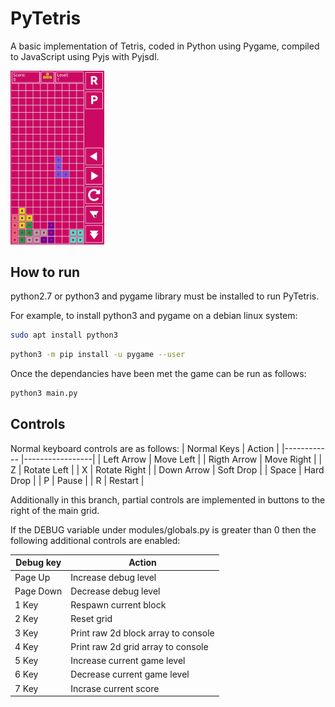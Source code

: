 # PyTetris
A basic implementation of Tetris, coded in Python using Pygame, compiled to JavaScript using Pyjs with Pyjsdl. 


<img src="images/PyTetris.gif" width="150"/>

## How to run
python2.7 or python3 and pygame library must be installed to run PyTetris. 

For example, to install python3 and pygame on a debian linux system:

```bash
sudo apt install python3
```
```bash
python3 -m pip install -u pygame --user
```
Once the dependancies have been met the game can be run as follows:
```bash
python3 main.py
```

## Controls
Normal keyboard controls are as follows:
| Normal Keys |  Action         |
|------------ |-----------------|
| Left Arrow  | Move Left       |
| Rigth Arrow | Move Right      |
| Z           | Rotate Left     |
| X           | Rotate Right    |
| Down Arrow  | Soft Drop       |
| Space       | Hard Drop       |
| P           | Pause           |
| R           | Restart         |

Additionally in this branch, partial controls are implemented in buttons to the right of the main grid.

If the DEBUG variable under modules/globals.py is greater than 0 then the following additional controls are enabled:

|Debug key  |Action                               |
|-----------|-------------------------------------|
| Page Up   | Increase debug level                |
| Page Down | Decrease debug level                |
| 1 Key     | Respawn current block               |
| 2 Key     | Reset grid                          |
| 3 Key     | Print raw 2d block array to console |
| 4 Key     | Print raw 2d grid array to console  |
| 5 Key     | Increase current game level         |
| 6 Key     | Decrease current game level         |
| 7 Key     | Incrase current score               |


